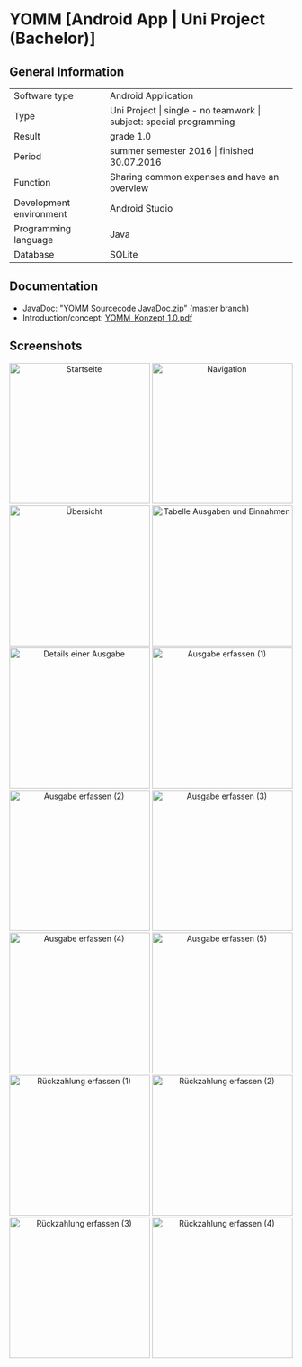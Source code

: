 # YOMM [Android App | Uni Project (Bachelor)]
</p>

<h2><b>General Information</b></h2>

<table>
  <tr>
    <td>Software type</td>
    <td>Android Application</td>
  </tr>
  <tr>
    <td>Type</td>
    <td>Uni Project | single - no teamwork | subject: special programming</td>
   <tr>
    <td>Result</td>
    <td>grade 1.0</td>
   <tr>
   <tr>
    <td>Period</td>
    <td>summer semester 2016 | finished 30.07.2016</td>
   <tr>
    <td>Function</td>
    <td>Sharing common expenses and have an overview</td>
  </tr>
    <tr>
    <td>Development environment</td>
    <td>Android Studio</td>
  </tr>
    <tr>
    <td>Programming language</td>
    <td>Java</td>
  </tr>
    <tr>
    <td>Database</td>
    <td>SQLite</td>
  </tr>
</table>


<h2><b>Documentation</b></h2>

<ul>
<li>JavaDoc: "YOMM Sourcecode JavaDoc.zip" (master branch)</li>
<li>Introduction/concept: <a href="https://github.com/carolingellner/YOMM/blob/master/YOMM_Konzept_1.0.pdf">YOMM_Konzept_1.0.pdf</a> 
  </li>
</ul>


<h2><b>Screenshots</b></h2>
<p align="center">
  <img src="https://github.com/carolingellner/YOMM/blob/master/Screenshot_20160728-201922.png" width="250" title="Startseite">
  <img src="https://github.com/carolingellner/YOMM/blob/master/Screenshot_20160728-201930.png" width="250" title="Navigation">
  <img src="https://github.com/carolingellner/YOMM/blob/master/Screenshot_20160728-202633.png" width="250" title="Übersicht">
  <img src="https://github.com/carolingellner/YOMM/blob/master/Screenshot_20160728-202932.png" width="250" title="Tabelle Ausgaben und Einnahmen">
  <img src="https://github.com/carolingellner/YOMM/blob/master/Screenshot_20160728-203018.png" width="250" title="Details einer Ausgabe">
  
   <img src="https://github.com/carolingellner/YOMM/blob/master/Screenshot_20160728-202500.png" width="250" title="Ausgabe erfassen (1)">
  <img src="https://github.com/carolingellner/YOMM/blob/master/Screenshot_20160728-202510.png" width="250" title="Ausgabe erfassen (2)">
  <img src="https://github.com/carolingellner/YOMM/blob/master/Screenshot_20160728-202518.png" width="250" title="Ausgabe erfassen (3)">
  <img src="https://github.com/carolingellner/YOMM/blob/master/Screenshot_20160728-202536.png" width="250" title="Ausgabe erfassen (4)">
  <img src="https://github.com/carolingellner/YOMM/blob/master/Screenshot_20160728-202603.png" width="250" title="Ausgabe erfassen (5)">

 
 
 <img src="https://github.com/carolingellner/YOMM/blob/master/Screenshot_20160728-202730.png" width="250" title="Rückzahlung erfassen (1)">
  <img src="https://github.com/carolingellner/YOMM/blob/master/Screenshot_20160728-202823.png" width="250" title="Rückzahlung erfassen (2)">
<img src="https://github.com/carolingellner/YOMM/blob/master/Screenshot_20160728-202902.png" width="250" title="Rückzahlung erfassen (3)">
<img src="https://github.com/carolingellner/YOMM/blob/master/Screenshot_20160728-202907.png" width="250" title="Rückzahlung erfassen (4)">
  </p>
